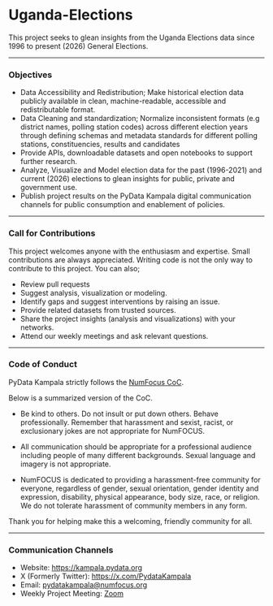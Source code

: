 # Uganda-Elections
This project seeks to glean insights from the Uganda Elections data since 1996 to present (2026) General Elections.

---
### Objectives
- Data Accessibility and Redistribution; Make historical election data publicly available in clean, machine-readable, accessible
  and redistributable format.
- Data Cleaning and standardization; Normalize inconsistent formats (e.g district names, polling station codes)
  across different election years through defining schemas and metadata standards for different polling stations, constituencies, results and candidates
- Provide APIs, downloadable datasets and open notebooks to support further research.
- Analyze, Visualize and Model election data for the past (1996-2021) and current (2026) elections to glean insights for public, private and government use.
- Publish project results on the PyData Kampala digital communication channels for public consumption and enablement of policies.

---
  
### Call for Contributions
This project welcomes anyone with the enthusiasm and expertise. Small contributions are always appreciated.
Writing code is not the only way to contribute to this project. You can also;
- Review pull requests
- Suggest analysis, visualization or modeling.
- Identify gaps and suggest interventions by raising an issue.
- Provide related datasets from trusted sources.
- Share the project insights (analysis and visualizations) with your networks.
- Attend our weekly meetings and ask relevant questions.
  
---
### Code of Conduct
PyData Kampala strictly follows the <a href='https://numfocus.org/code-of-conduct'>NumFocus CoC</a>.

Below is a summarized version of the CoC.
- Be kind to others. Do not insult or put down others. Behave professionally. Remember that harassment and sexist,
racist, or exclusionary jokes are not appropriate for NumFOCUS.

- All communication should be appropriate for a professional audience including people of many different backgrounds.
Sexual language and imagery is not appropriate.

- NumFOCUS is dedicated to providing a harassment-free community for everyone, regardless of gender, sexual orientation,
gender identity and expression, disability, physical appearance, body size, race, or religion.
We do not tolerate harassment of community members in any form.

Thank you for helping make this a welcoming, friendly community for all.

---
### Communication Channels
- Website: <a href='https://kampala.pydata.org'>https://kampala.pydata.org</a>
- X (Formerly Twitter): <a href='https://x.com/PydataKampala'>https://x.com/PydataKampala</a>
- Email: <a href='mailto:pydatakampala@numfocus.org'>pydatakampala@numfocus.org</a>
- Weekly Project Meeting: <a href='https://numfocus-org.zoom.us/j/84566450392?pwd=5n5Mwqja7lE3StaW1HCIBLmPZj1Ls7.1'>Zoom</a>

